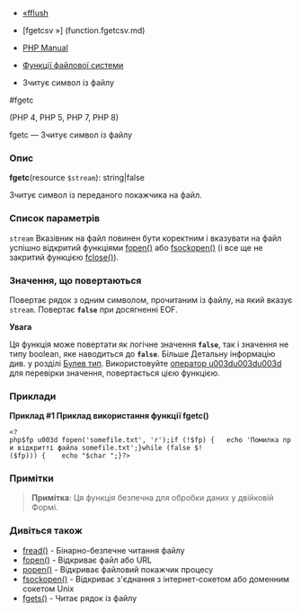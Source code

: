- [«fflush](function.fflush.md)
- [fgetcsv »] (function.fgetcsv.md)

- [PHP Manual](index.md)
- [Функції файлової системи](ref.filesystem.md)
- Зчитує символ із файлу

#fgetc

(PHP 4, PHP 5, PHP 7, PHP 8)

fgetc — Зчитує символ із файлу

### Опис

**fgetc**(resource `$stream`): string\|false

Зчитує символ із переданого покажчика на файл.

### Список параметрів

`stream`
Вказівник на файл повинен бути коректним і вказувати на файл успішно
відкритий функціями [fopen()](function.fopen.md) або
[fsockopen()](function.fsockopen.md) (і все ще не закритий функцією
[fclose()](function.fclose.md)).

### Значення, що повертаються

Повертає рядок з одним символом, прочитаним із файлу, на який
вказує `stream`. Повертає **`false`** при досягненні EOF.

**Увага**

Ця функція може повертати як логічне значення **`false`**, так і
значення не типу boolean, яке наводиться до **`false`**. Більше
Детальну інформацію див. у розділі [Булев
тип](language.types.boolean.md). Використовуйте [оператор
u003du003du003d](language.operators.comparison.md) для перевірки значення,
повертається цією функцією.

### Приклади

**Приклад #1 Приклад використання функції **fgetc()****

` <?php$fp u003d fopen('somefile.txt', 'r');if (!$fp) {   echo 'Помилка при відкритті файла somefile.txt';}while (false $! ($fp))) {    echo "$char
";}?> `

### Примітки

> **Примітка**: Ця функція безпечна для обробки даних у двійковій
> Формі.

### Дивіться також

- [fread()](function.fread.md) - Бінарно-безпечне читання файлу
- [fopen()](function.fopen.md) - Відкриває файл або URL
- [popen()](function.popen.md) - Відкриває файловий покажчик
процесу
- [fsockopen()](function.fsockopen.md) - Відкриває з'єднання з
інтернет-сокетом або доменним сокетом Unix
- [fgets()](function.fgets.md) - Читає рядок із файлу
